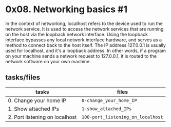 # 0x08. Networking basics #1

In the context of networking, localhost refers to the device used to run the network service. It is used to access the network services that are running on the host via the loopback network interface. Using the loopback interface bypasses any local network interface hardware, and serves as a method to connect back to the host itself. The IP address 127.0.0.1 is usually used for localhost, and it's a loopback address. In other words, if a program on your machine sends a network request to 127.0.0.1, it is routed to the network software on your own machine.

## tasks/files

|tasks            |files                         |
|----------------|-------------------------------|
|0. Change your home IP|`0-change_your_home_IP`|
|1. Show attached IPs|`1-show_attached_IPs`|
|2. Port listening on localhost|`100-port_listening_on_localhost`|
